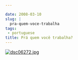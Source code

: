 ```yaml
---

date: 2008-03-10
slug: |
  pra-quem-voce-trabalha
tags:
 - portuguese
title: Prá quem você trabalha?
---
```


[![dsc06272.jpg](http://farm4.static.flickr.com/3240/2322361013_35f3816720_o.jpg)](http://www.flickr.com/photos/ogmaciel/2322361013/)
